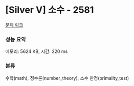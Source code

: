 # [Silver V] 소수 - 2581 

[문제 링크](https://www.acmicpc.net/problem/2581) 

### 성능 요약

메모리: 5624 KB, 시간: 220 ms

### 분류

수학(math), 정수론(number_theory), 소수 판정(primality_test)

